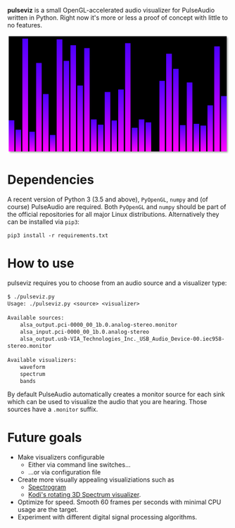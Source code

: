 **pulseviz** is a small OpenGL-accelerated audio visualizer for PulseAudio written in Python.
Right now it's more or less a proof of concept with little to no features.

![Draft](images/draft.png)

# Dependencies

A recent version of Python 3 (3.5 and above), `PyOpenGL`, `numpy` and (of course) PulseAudio are required.
Both `PyOpenGL` and `numpy` should be part of the official repositories for all major Linux distributions.
Alternatively they can be installed via `pip3`:

    pip3 install -r requirements.txt

# How to use

pulseviz requires you to choose from an audio source and a visualizer type:

    $ ./pulseviz.py
    Usage: ./pulseviz.py <source> <visualizer>

    Available sources:
        alsa_output.pci-0000_00_1b.0.analog-stereo.monitor
        alsa_input.pci-0000_00_1b.0.analog-stereo
        alsa_output.usb-VIA_Technologies_Inc._USB_Audio_Device-00.iec958-stereo.monitor

    Available visualizers:
        waveform
        spectrum
        bands

By default PulseAudio automatically creates a monitor source for each sink which can be used to visualize the audio that you are hearing.
Those sources have a `.monitor` suffix.

# Future goals

* Make visualizers configurable
  * Either via command line switches...
  * ...or via configuration file
* Create more visually appealing visualiziations such as
  * [Spectrogram](https://en.wikipedia.org/wiki/Spectrogram#/media/File:Spectrogram-19thC.png)
  * [Kodi's rotating 3D Spectrum visualizer](http://kodi.wiki/view/File:Fullscreen_music_controls.png).
* Optimize for speed. Smooth 60 frames per seconds with minimal CPU usage are the target.
* Experiment with different digital signal processing algorithms.
